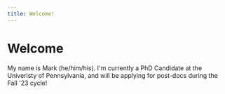 ```yaml
---
title: Welcome!
---
```


# Welcome

My name is Mark (he/him/his). I'm currently a PhD Candidate at the Univeristy of Pennsylvania, and will be applying for post-docs during the Fall '23 cycle!
